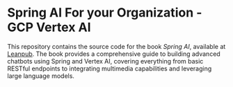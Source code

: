 # Spring AI For your Organization - GCP Vertex AI

This repository contains the source code for the book *Spring AI*, available at [Leanpub](https://leanpub.com/springai). The book provides a comprehensive guide to building advanced chatbots using Spring and Vertex AI, covering everything from basic RESTful endpoints to integrating multimedia capabilities and leveraging large language models.
